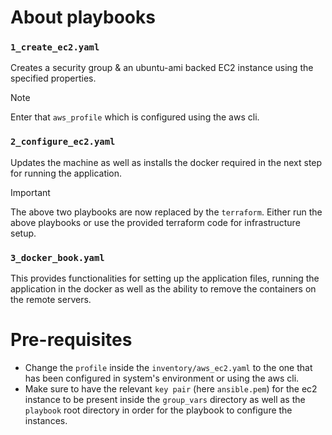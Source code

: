 # About playbooks

### `1_create_ec2.yaml`

Creates a security group & an ubuntu-ami backed EC2 instance using the specified properties.

> [!NOTE]
> Enter that `aws_profile` which is configured using the aws cli.

### `2_configure_ec2.yaml`

Updates the machine as well as installs the docker required in the next step for running the application.


> [!IMPORTANT]
> The above two playbooks are now replaced by the `terraform`. Either run the above playbooks or use the provided terraform code for infrastructure setup.

### `3_docker_book.yaml`

This provides functionalities for setting up the application files, running the application in the docker as well as the ability to remove the containers on the remote servers.


# Pre-requisites

- Change the `profile` inside the `inventory/aws_ec2.yaml` to the one that has been configured in system's environment or using the aws cli.
- Make sure to have the relevant `key pair` (here `ansible.pem`) for the ec2 instance to be present inside the `group_vars` directory as well as the `playbook` root directory in order for the playbook to configure the instances.
